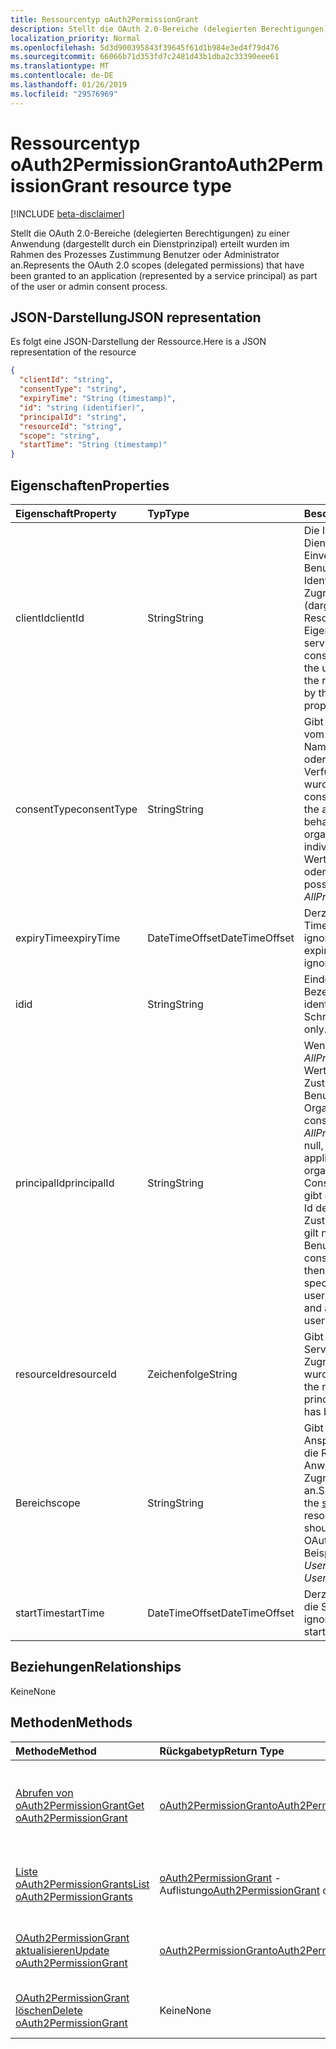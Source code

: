 ```yaml
---
title: Ressourcentyp oAuth2PermissionGrant
description: Stellt die OAuth 2.0-Bereiche (delegierten Berechtigungen) zu einer Anwendung (dargestellt durch ein Dienstprinzipal) erteilt wurden im Rahmen des Prozesses Zustimmung Benutzer oder Administrator an.
localization_priority: Normal
ms.openlocfilehash: 5d3d900395843f39645f61d1b984e3ed4f79d476
ms.sourcegitcommit: 66066b71d353fd7c2481d43b1dba2c33390eee61
ms.translationtype: MT
ms.contentlocale: de-DE
ms.lasthandoff: 01/26/2019
ms.locfileid: "29576969"
---
```

# <a name="oauth2permissiongrant-resource-type"></a><span data-ttu-id="93e57-103">Ressourcentyp oAuth2PermissionGrant</span><span class="sxs-lookup"><span data-stu-id="93e57-103">oAuth2PermissionGrant resource type</span></span>

[!INCLUDE [beta-disclaimer](../../includes/beta-disclaimer.md)]

<span data-ttu-id="93e57-104">Stellt die OAuth 2.0-Bereiche (delegierten Berechtigungen) zu einer Anwendung (dargestellt durch ein Dienstprinzipal) erteilt wurden im Rahmen des Prozesses Zustimmung Benutzer oder Administrator an.</span><span class="sxs-lookup"><span data-stu-id="93e57-104">Represents the OAuth 2.0 scopes (delegated permissions) that have been granted to an application (represented by a service principal) as part of the user or admin consent process.</span></span>

## <a name="json-representation"></a><span data-ttu-id="93e57-105">JSON-Darstellung</span><span class="sxs-lookup"><span data-stu-id="93e57-105">JSON representation</span></span>

<span data-ttu-id="93e57-106">Es folgt eine JSON-Darstellung der Ressource.</span><span class="sxs-lookup"><span data-stu-id="93e57-106">Here is a JSON representation of the resource</span></span>

<!-- {
  "blockType": "resource",
  "optionalProperties": [

  ],
  "@odata.type": "microsoft.graph.oAuth2PermissionGrant"
}-->

```json
{
  "clientId": "string",
  "consentType": "string",
  "expiryTime": "String (timestamp)",
  "id": "string (identifier)",
  "principalId": "string",
  "resourceId": "string",
  "scope": "string",
  "startTime": "String (timestamp)"
}

```
## <a name="properties"></a><span data-ttu-id="93e57-107">Eigenschaften</span><span class="sxs-lookup"><span data-stu-id="93e57-107">Properties</span></span>
| <span data-ttu-id="93e57-108">Eigenschaft</span><span class="sxs-lookup"><span data-stu-id="93e57-108">Property</span></span>     | <span data-ttu-id="93e57-109">Typ</span><span class="sxs-lookup"><span data-stu-id="93e57-109">Type</span></span>   |<span data-ttu-id="93e57-110">Beschreibung</span><span class="sxs-lookup"><span data-stu-id="93e57-110">Description</span></span>|
|:---------------|:--------|:----------|
|<span data-ttu-id="93e57-111">clientId</span><span class="sxs-lookup"><span data-stu-id="93e57-111">clientId</span></span>|<span data-ttu-id="93e57-112">String</span><span class="sxs-lookup"><span data-stu-id="93e57-112">String</span></span>| <span data-ttu-id="93e57-113">Die Id des Prinzipals Dienst gewährt Ihr Einverständnis der Benutzer Identitätswechsel für den Zugriff auf die Ressource (dargestellt durch die ResourceId-Eigenschaft).</span><span class="sxs-lookup"><span data-stu-id="93e57-113">The id of the service principal granted consent to impersonate the user when accessing the resource (represented by the resourceId property).</span></span> |
|<span data-ttu-id="93e57-114">consentType</span><span class="sxs-lookup"><span data-stu-id="93e57-114">consentType</span></span>|<span data-ttu-id="93e57-115">String</span><span class="sxs-lookup"><span data-stu-id="93e57-115">String</span></span>| <span data-ttu-id="93e57-116">Gibt an, ob Zustimmung vom Administrator (im Namen der Organisation) oder von einer Person zur Verfügung gestellt wurde.</span><span class="sxs-lookup"><span data-stu-id="93e57-116">Indicates if consent was provided by the administrator (on behalf of the organization) or by an individual.</span></span> <span data-ttu-id="93e57-117">Die möglichen Werte sind *AllPrincipals* oder *Prinzipal*.</span><span class="sxs-lookup"><span data-stu-id="93e57-117">The possible values are *AllPrincipals* or *Principal*.</span></span> |
|<span data-ttu-id="93e57-118">expiryTime</span><span class="sxs-lookup"><span data-stu-id="93e57-118">expiryTime</span></span>|<span data-ttu-id="93e57-119">DateTimeOffset</span><span class="sxs-lookup"><span data-stu-id="93e57-119">DateTimeOffset</span></span>| <span data-ttu-id="93e57-120">Derzeit ist der Ablauf Time-Wert ignoriert.</span><span class="sxs-lookup"><span data-stu-id="93e57-120">Currently, the expiry time value is ignored.</span></span> |
|<span data-ttu-id="93e57-121">id</span><span class="sxs-lookup"><span data-stu-id="93e57-121">id</span></span>|<span data-ttu-id="93e57-122">String</span><span class="sxs-lookup"><span data-stu-id="93e57-122">String</span></span>| <span data-ttu-id="93e57-123">Eindeutiger Bezeichner.</span><span class="sxs-lookup"><span data-stu-id="93e57-123">Unique identifier.</span></span> <span data-ttu-id="93e57-124">Schreibgeschützt.</span><span class="sxs-lookup"><span data-stu-id="93e57-124">Read-only.</span></span>|
|<span data-ttu-id="93e57-125">principalId</span><span class="sxs-lookup"><span data-stu-id="93e57-125">principalId</span></span>|<span data-ttu-id="93e57-126">String</span><span class="sxs-lookup"><span data-stu-id="93e57-126">String</span></span>| <span data-ttu-id="93e57-127">Wenn ConsentType *AllPrincipals* ist dieser Wert ist null, und die Zustimmung gilt für alle Benutzer in der Organisation.</span><span class="sxs-lookup"><span data-stu-id="93e57-127">If consentType is *AllPrincipals* this value is null, and the consent applies to all users in the organization.</span></span> <span data-ttu-id="93e57-128">Wenn ConsentType *Prinzipal*ist, gibt diese Eigenschaft die Id des Benutzers, der Zustimmung erteilt und gilt nur für diesen Benutzer an.</span><span class="sxs-lookup"><span data-stu-id="93e57-128">If consentType is *Principal*, then this property specifies the id of the user that granted consent and applies only for that user.</span></span> |
|<span data-ttu-id="93e57-129">resourceId</span><span class="sxs-lookup"><span data-stu-id="93e57-129">resourceId</span></span>|<span data-ttu-id="93e57-130">Zeichenfolge</span><span class="sxs-lookup"><span data-stu-id="93e57-130">String</span></span>| <span data-ttu-id="93e57-131">Gibt die Id des Prinzipals Service Resource, der Zugriff gewährt wurde.</span><span class="sxs-lookup"><span data-stu-id="93e57-131">Specifies the id of the resource service principal to which access has been granted.</span></span> |
|<span data-ttu-id="93e57-132">Bereich</span><span class="sxs-lookup"><span data-stu-id="93e57-132">scope</span></span>|<span data-ttu-id="93e57-133">String</span><span class="sxs-lookup"><span data-stu-id="93e57-133">String</span></span>| <span data-ttu-id="93e57-134">Gibt den Wert des Anspruchs [Bereich](/graph/permissions-reference) , der die Ressource Anwendung erwarten im Zugriffstoken OAuth 2.0 an.</span><span class="sxs-lookup"><span data-stu-id="93e57-134">Specifies the value of the [scope](/graph/permissions-reference) claim that the resource application should expect in the OAuth 2.0 access token.</span></span> <span data-ttu-id="93e57-135">Beispielsweise *User.Read*</span><span class="sxs-lookup"><span data-stu-id="93e57-135">For example, *User.Read*</span></span> |
|<span data-ttu-id="93e57-136">startTime</span><span class="sxs-lookup"><span data-stu-id="93e57-136">startTime</span></span>|<span data-ttu-id="93e57-137">DateTimeOffset</span><span class="sxs-lookup"><span data-stu-id="93e57-137">DateTimeOffset</span></span>| <span data-ttu-id="93e57-138">Derzeit wird der Wert für die Startzeit ignoriert.</span><span class="sxs-lookup"><span data-stu-id="93e57-138">Currently, the start time value is ignored.</span></span> |

## <a name="relationships"></a><span data-ttu-id="93e57-139">Beziehungen</span><span class="sxs-lookup"><span data-stu-id="93e57-139">Relationships</span></span>
<span data-ttu-id="93e57-140">Keine</span><span class="sxs-lookup"><span data-stu-id="93e57-140">None</span></span>


## <a name="methods"></a><span data-ttu-id="93e57-141">Methoden</span><span class="sxs-lookup"><span data-stu-id="93e57-141">Methods</span></span>

| <span data-ttu-id="93e57-142">Methode</span><span class="sxs-lookup"><span data-stu-id="93e57-142">Method</span></span>           | <span data-ttu-id="93e57-143">Rückgabetyp</span><span class="sxs-lookup"><span data-stu-id="93e57-143">Return Type</span></span>    |<span data-ttu-id="93e57-144">Beschreibung</span><span class="sxs-lookup"><span data-stu-id="93e57-144">Description</span></span>|
|:---------------|:--------|:----------|
|[<span data-ttu-id="93e57-145">Abrufen von oAuth2PermissionGrant</span><span class="sxs-lookup"><span data-stu-id="93e57-145">Get oAuth2PermissionGrant</span></span>](../api/oauth2permissiongrant-get.md) | [<span data-ttu-id="93e57-146">oAuth2PermissionGrant</span><span class="sxs-lookup"><span data-stu-id="93e57-146">oAuth2PermissionGrant</span></span>](oauth2permissiongrant.md) |<span data-ttu-id="93e57-147">Lesen Sie Eigenschaften und Beziehungen des oAuth2PermissionGrant-Objekts.</span><span class="sxs-lookup"><span data-stu-id="93e57-147">Read properties and relationships of oAuth2PermissionGrant object.</span></span>|
|[<span data-ttu-id="93e57-148">Liste oAuth2PermissionGrants</span><span class="sxs-lookup"><span data-stu-id="93e57-148">List oAuth2PermissionGrants</span></span>](../api/oauth2permissiongrant-list.md) | <span data-ttu-id="93e57-149">[oAuth2PermissionGrant](oauth2permissiongrant.md) -Auflistung</span><span class="sxs-lookup"><span data-stu-id="93e57-149">[oAuth2PermissionGrant](oauth2permissiongrant.md) collection</span></span> | <span data-ttu-id="93e57-150">Abrufen einer Liste von oauth2PermissionGrant-Objekten.</span><span class="sxs-lookup"><span data-stu-id="93e57-150">Retrieve a list of oauth2PermissionGrant objects.</span></span> |
|[<span data-ttu-id="93e57-151">OAuth2PermissionGrant aktualisieren</span><span class="sxs-lookup"><span data-stu-id="93e57-151">Update oAuth2PermissionGrant</span></span>](../api/oauth2permissiongrant-update.md) | [<span data-ttu-id="93e57-152">oAuth2PermissionGrant</span><span class="sxs-lookup"><span data-stu-id="93e57-152">oAuth2PermissionGrant</span></span>](oauth2permissiongrant.md) |<span data-ttu-id="93e57-153">OAuth2PermissionGrant-Objekt zu aktualisieren.</span><span class="sxs-lookup"><span data-stu-id="93e57-153">Update oAuth2PermissionGrant object.</span></span> |
|[<span data-ttu-id="93e57-154">OAuth2PermissionGrant löschen</span><span class="sxs-lookup"><span data-stu-id="93e57-154">Delete oAuth2PermissionGrant</span></span>](../api/oauth2permissiongrant-delete.md) | <span data-ttu-id="93e57-155">Keine</span><span class="sxs-lookup"><span data-stu-id="93e57-155">None</span></span> |<span data-ttu-id="93e57-156">OAuth2PermissionGrant-Objekt zu löschen.</span><span class="sxs-lookup"><span data-stu-id="93e57-156">Delete oAuth2PermissionGrant object.</span></span> |

<!-- uuid: 8fcb5dbc-d5aa-4681-8e31-b001d5168d79
2015-10-25 14:57:30 UTC -->
<!--
{
  "type": "#page.annotation",
  "description": "oAuth2PermissionGrant resource",
  "keywords": "",
  "section": "documentation",
  "tocPath": "",
  "suppressions": [
    "Error: /api-reference/beta/resources/oauth2permissiongrant.md:\r\n      Exception processing links.\r\n    System.ArgumentException: Link Definition was null. Link text: !INCLUDE [beta-disclaimer](../../includes/beta-disclaimer.md)\r\n      at ApiDoctor.Validation.DocFile.get_LinkDestinations()\r\n      at ApiDoctor.Validation.DocSet.ValidateLinks(Boolean includeWarnings, String[] relativePathForFiles, IssueLogger issues, Boolean requireFilenameCaseMatch, Boolean printOrphanedFiles)"
  ]
}
-->
